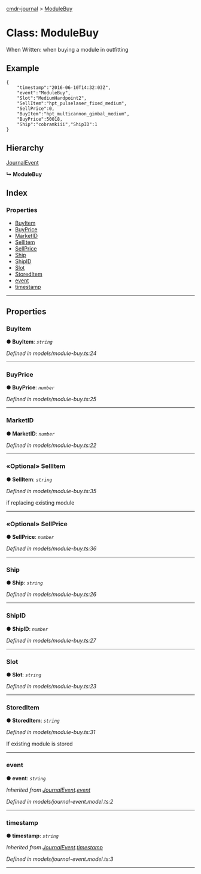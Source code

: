 [cmdr-journal](../README.md) > [ModuleBuy](../classes/modulebuy.md)



# Class: ModuleBuy


When Written: when buying a module in outfitting

## Example

    {
        "timestamp":"2016-06-10T14:32:03Z",
        "event":"ModuleBuy",
        "Slot":"MediumHardpoint2",
        "SellItem":"hpt_pulselaser_fixed_medium",
        "SellPrice":0,
        "BuyItem":"hpt_multicannon_gimbal_medium",
        "BuyPrice":50018,
        "Ship":"cobramkiii","ShipID":1
    }

## Hierarchy


 [JournalEvent](journalevent.md)

**↳ ModuleBuy**







## Index

### Properties

* [BuyItem](modulebuy.md#buyitem)
* [BuyPrice](modulebuy.md#buyprice)
* [MarketID](modulebuy.md#marketid)
* [SellItem](modulebuy.md#sellitem)
* [SellPrice](modulebuy.md#sellprice)
* [Ship](modulebuy.md#ship)
* [ShipID](modulebuy.md#shipid)
* [Slot](modulebuy.md#slot)
* [StoredItem](modulebuy.md#storeditem)
* [event](modulebuy.md#event)
* [timestamp](modulebuy.md#timestamp)



---
## Properties
<a id="buyitem"></a>

###  BuyItem

**●  BuyItem**:  *`string`* 

*Defined in models/module-buy.ts:24*





___

<a id="buyprice"></a>

###  BuyPrice

**●  BuyPrice**:  *`number`* 

*Defined in models/module-buy.ts:25*





___

<a id="marketid"></a>

###  MarketID

**●  MarketID**:  *`number`* 

*Defined in models/module-buy.ts:22*





___

<a id="sellitem"></a>

### «Optional» SellItem

**●  SellItem**:  *`string`* 

*Defined in models/module-buy.ts:35*



if replacing existing module




___

<a id="sellprice"></a>

### «Optional» SellPrice

**●  SellPrice**:  *`number`* 

*Defined in models/module-buy.ts:36*





___

<a id="ship"></a>

###  Ship

**●  Ship**:  *`string`* 

*Defined in models/module-buy.ts:26*





___

<a id="shipid"></a>

###  ShipID

**●  ShipID**:  *`number`* 

*Defined in models/module-buy.ts:27*





___

<a id="slot"></a>

###  Slot

**●  Slot**:  *`string`* 

*Defined in models/module-buy.ts:23*





___

<a id="storeditem"></a>

###  StoredItem

**●  StoredItem**:  *`string`* 

*Defined in models/module-buy.ts:31*



If existing module is stored




___

<a id="event"></a>

###  event

**●  event**:  *`string`* 

*Inherited from [JournalEvent](journalevent.md).[event](journalevent.md#event)*

*Defined in models/journal-event.model.ts:2*





___

<a id="timestamp"></a>

###  timestamp

**●  timestamp**:  *`string`* 

*Inherited from [JournalEvent](journalevent.md).[timestamp](journalevent.md#timestamp)*

*Defined in models/journal-event.model.ts:3*





___


